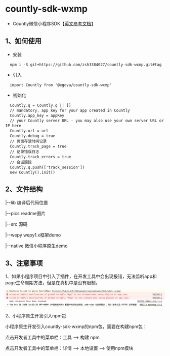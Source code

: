 # countly-sdk-wxmp

- Countly微信小程序SDK【[英文参考文档](https://support.count.ly/hc/en-us/articles/360037441932-Web-analytics-JavaScript-)】

## 1、如何使用

* 安装

```
  npm i -S git+https://github.com/zsh3384027/countly-sdk-wxmp.git#tag
```

* 引入

```
  import Countly from '@egova/countly-sdk-wxmp'
```

* 初始化

```
  Countly.q = Countly.q || []
  // mandatory, app key for your app created in Countly
  Countly.app_key = appKey
  // your Countly server URL - you may also use your own server URL or IP here
  Countly.url = url
  Countly.debug = true
  // 页面存活时间记录
  Countly.track_page = true
  // 记录错误日志
  Countly.track_errors = true
  // 会话跟踪
  Countly.q.push(['track_session'])
  new Countly().init()

```

## 2、文件结构

|--lib 编译后代码位置

|--pics readme图片

|--src 源码

|--wepy wepy1.x框架demo

|--native 微信小程序原生demo

## 3、注意事项

1、如果小程序项目中引入了插件，在开发工具中会出现报错，无法监听app和page生命周期方法，但是在真机中是没有限制。

![报错log](./pics/WX20201020-103355.png)

2、小程序原生开发引入npm包

小程序原生开发引入countly-sdk-wxmp的npm包，需要在构建npm包：

点击开发者工具中的菜单栏：工具 --> 构建 npm

点击开发者工具中的菜单栏：详情 --> 本地设置 --> 使用npm模块
